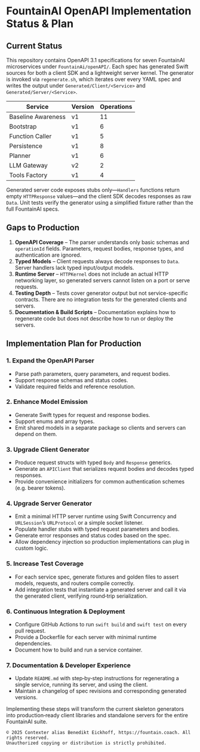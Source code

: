 # FountainAI OpenAPI Implementation Status & Plan

## Current Status

This repository contains OpenAPI 3.1 specifications for seven FountainAI microservices under `FountainAi/openAPI/`.
Each spec has generated Swift sources for both a client SDK and a lightweight server kernel.
The generator is invoked via `regenerate.sh`, which iterates over every YAML spec and writes the output under `Generated/Client/<Service>` and `Generated/Server/<Service>`.

| Service | Version | Operations |
| --- | --- | --- |
| Baseline Awareness | v1 | 11 |
| Bootstrap | v1 | 6 |
| Function Caller | v1 | 5 |
| Persistence | v1 | 8 |
| Planner | v1 | 6 |
| LLM Gateway | v2 | 2 |
| Tools Factory | v1 | 4 |

Generated server code exposes stubs only—`Handlers` functions return empty `HTTPResponse` values—and the client SDK decodes responses as raw `Data`.
Unit tests verify the generator using a simplified fixture rather than the full FountainAI specs.

## Gaps to Production

1. **OpenAPI Coverage** – The parser understands only basic schemas and `operationId` fields. Parameters, request bodies, response types, and authentication are ignored.
2. **Typed Models** – Client requests always decode responses to `Data`. Server handlers lack typed input/output models.
3. **Runtime Server** – `HTTPKernel` does not include an actual HTTP networking layer, so generated servers cannot listen on a port or serve requests.
4. **Testing Depth** – Tests cover generator output but not service-specific contracts. There are no integration tests for the generated clients and servers.
5. **Documentation & Build Scripts** – Documentation explains how to regenerate code but does not describe how to run or deploy the servers.

## Implementation Plan for Production

### 1. Expand the OpenAPI Parser
- Parse path parameters, query parameters, and request bodies.
- Support response schemas and status codes.
- Validate required fields and reference resolution.

### 2. Enhance Model Emission
- Generate Swift types for request and response bodies.
- Support enums and array types.
- Emit shared models in a separate package so clients and servers can depend on them.

### 3. Upgrade Client Generator
- Produce request structs with typed `Body` and `Response` generics.
- Generate an `APIClient` that serializes request bodies and decodes typed responses.
- Provide convenience initializers for common authentication schemes (e.g. bearer tokens).

### 4. Upgrade Server Generator
- Emit a minimal HTTP server runtime using Swift Concurrency and `URLSession`’s `URLProtocol` or a simple socket listener.
- Populate handler stubs with typed request parameters and bodies.
- Generate error responses and status codes based on the spec.
- Allow dependency injection so production implementations can plug in custom logic.

### 5. Increase Test Coverage
- For each service spec, generate fixtures and golden files to assert models, requests, and routers compile correctly.
- Add integration tests that instantiate a generated server and call it via the generated client, verifying round‑trip serialization.

### 6. Continuous Integration & Deployment
- Configure GitHub Actions to run `swift build` and `swift test` on every pull request.
- Provide a Dockerfile for each server with minimal runtime dependencies.
- Document how to build and run a service container.

### 7. Documentation & Developer Experience
- Update `README.md` with step‑by‑step instructions for regenerating a single service, running its server, and using the client.
- Maintain a changelog of spec revisions and corresponding generated versions.

Implementing these steps will transform the current skeleton generators into production‑ready client libraries and standalone servers for the entire FountainAI suite.

```
© 2025 Contexter alias Benedikt Eickhoff, https://fountain.coach. All rights reserved.
Unauthorized copying or distribution is strictly prohibited.
```
